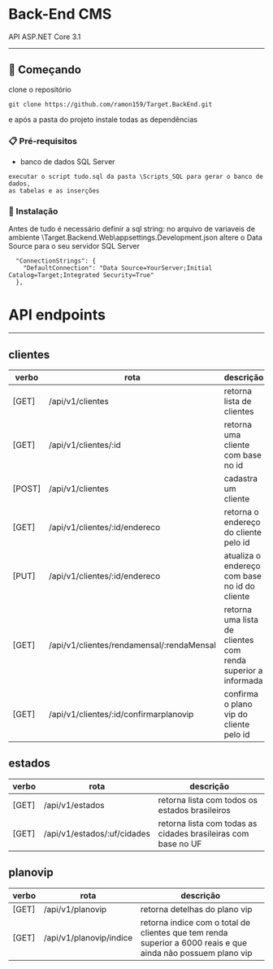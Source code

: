 # Back-End CMS
API ASP.NET Core 3.1
___
## 🚀 Começando

clone o repositório
```
git clone https://github.com/ramon159/Target.BackEnd.git
```
e após a pasta do projeto instale todas as dependências

### 📋 Pré-requisitos

* banco de dados SQL Server
```
executar o script tudo.sql da pasta \Scripts_SQL para gerar o banco de dados, 
as tabelas e as inserções
```

### 🔧 Instalação

Antes de tudo é necessário definir a sql string:
no arquivo de variaveis de ambiente \Target.Backend.Web\appsettings.Development.json
altere o Data Source para o seu servidor SQL Server
```
  "ConnectionStrings": {
    "DefaultConnection": "Data Source=YourServer;Initial Catalog=Target;Integrated Security=True"
  },
```
# API endpoints
---
## clientes
| verbo | rota | descrição |
|---|---|---|
| [GET] | /api/v1/clientes | retorna lista de clientes |
| [GET] | /api/v1/clientes/:id | retorna uma cliente com base no id |
| [POST] | /api/v1/clientes | cadastra um cliente |
| [GET] | /api/v1/clientes/:id/endereco | retorna o endereço do cliente pelo id |
| [PUT] | /api/v1/clientes/:id/endereco | atualiza o endereço com base no id do cliente |
| [GET] | /api/v1/clientes/rendamensal/:rendaMensal | retorna uma lista de clientes com renda superior a informada |
| [GET] | /api/v1/clientes/:id/confirmarplanovip | confirma o plano vip do cliente pelo id |
## estados
| verbo | rota | descrição |
|---|---|---|
| [GET] | /api/v1/estados | retorna lista com todos os estados brasileiros |
| [GET] | /api/v1/estados/:uf/cidades | retorna lista com todas as cidades brasileiras com base no UF |
## planovip
| verbo | rota | descrição |
|---|---|---|
| [GET] | /api/v1/planovip | retorna detelhas do plano vip |
| [GET] | /api/v1/planovip/indice | retorna indice com o total de clientes que tem renda superior a 6000 reais e que ainda não possuem plano vip |

